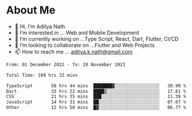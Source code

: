# About Me

- 👋 Hi, I’m Aditya Nath
- 👀 I’m interested in ... Web and Mobile Development
- 🌱 I’m currently working on ...Type Script, React, Dart, Flutter, CI/CD
- 💞️ I’m looking to collaborate on ...Flutter and Web Projects
- 📫 How to reach me ... aditya.k.nath@gmail.com

<!--START_SECTION:waka-->

```txt
From: 01 December 2022 - To: 28 November 2023

Total Time: 189 hrs 32 mins

TypeScript       58 hrs 44 mins  ███████▓░░░░░░░░░░░░░░░░░   30.99 %
Dart             33 hrs 22 mins  ████▒░░░░░░░░░░░░░░░░░░░░   17.61 %
CSS              21 hrs 35 mins  ███░░░░░░░░░░░░░░░░░░░░░░   11.39 %
JavaScript       14 hrs 31 mins  ██░░░░░░░░░░░░░░░░░░░░░░░   07.67 %
Other            12 hrs 50 mins  █▓░░░░░░░░░░░░░░░░░░░░░░░   06.77 %
```

<!--END_SECTION:waka-->

<!---
kronosking007/kronosking007 is a ✨ special ✨ repository because its `README.md` (this file) appears on your GitHub profile.
You can click the Preview link to take a look at your changes.
--->
